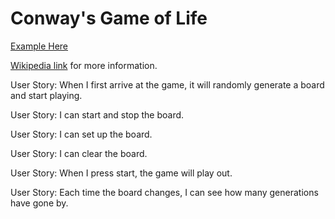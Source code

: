 # Conway's Game of Life

[Example Here](http://joshuahenson.github.io/gameoflife/)

[Wikipedia link](https://en.wikipedia.org/wiki/Conway%27s_Game_of_Life) for more information.

User Story: When I first arrive at the game, it will randomly generate a board and start playing.

User Story: I can start and stop the board.

User Story: I can set up the board.

User Story: I can clear the board.

User Story: When I press start, the game will play out.

User Story: Each time the board changes, I can see how many generations have gone by.
